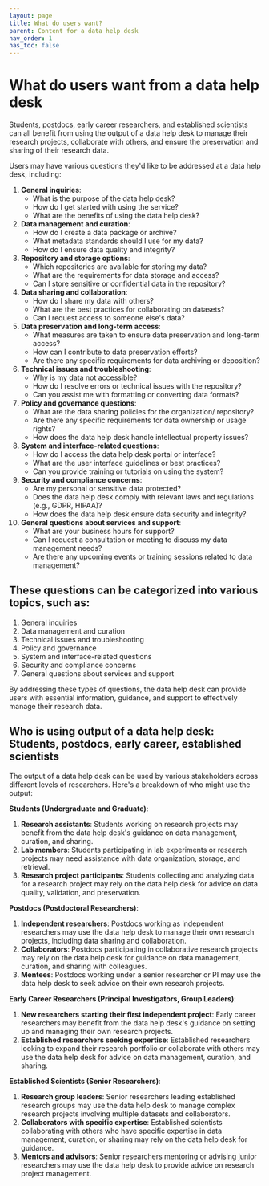 ```yaml
---
layout: page
title: What do users want?
parent: Content for a data help desk
nav_order: 1
has_toc: false
---
```


# What do users want from a data help desk

Students, postdocs, early career researchers, and established scientists can all
benefit from using the output of a data help desk to manage their research
projects, collaborate with others, and ensure the preservation and sharing of
their research data.

Users may have various questions they'd like to be addressed at a data help
desk, including:

1. **General inquiries**:
    - What is the purpose of the data help desk?
    - How do I get started with using the service?
    - What are the benefits of using the data help desk?
2. **Data management and curation**:
    - How do I create a data package or archive?
    - What metadata standards should I use for my data?
    - How do I ensure data quality and integrity?
3. **Repository and storage options**:
    - Which repositories are available for storing my data?
    - What are the requirements for data storage and access?
    - Can I store sensitive or confidential data in the repository?
4. **Data sharing and collaboration**:
    - How do I share my data with others?
    - What are the best practices for collaborating on datasets?
    - Can I request access to someone else's data?
5. **Data preservation and long-term access**:
    - What measures are taken to ensure data preservation and long-term access?
    - How can I contribute to data preservation efforts?
    - Are there any specific requirements for data archiving or deposition?
6. **Technical issues and troubleshooting**:
    - Why is my data not accessible?
    - How do I resolve errors or technical issues with the repository?
    - Can you assist me with formatting or converting data formats?
7. **Policy and governance questions**:
    - What are the data sharing policies for the organization/ repository?
    - Are there any specific requirements for data ownership or usage rights?
    - How does the data help desk handle intellectual property issues?
8. **System and interface-related questions**:
    - How do I access the data help desk portal or interface?
    - What are the user interface guidelines or best practices?
    - Can you provide training or tutorials on using the system?
9. **Security and compliance concerns**:
    - Are my personal or sensitive data protected?
    - Does the data help desk comply with relevant laws and regulations (e.g.,
      GDPR, HIPAA)?
    - How does the data help desk ensure data security and integrity?
10. **General questions about services and support**:
    - What are your business hours for support?
    - Can I request a consultation or meeting to discuss my data management
      needs?
    - Are there any upcoming events or training sessions related to data
      management?

## These questions can be categorized into various topics, such as:

1. General inquiries
2. Data management and curation
3. Technical issues and troubleshooting
4. Policy and governance
5. System and interface-related questions
6. Security and compliance concerns
7. General questions about services and support

By addressing these types of questions, the data help desk can provide users
with essential information, guidance, and support to effectively manage their
research data.

## Who is using output of a data help desk: Students, postdocs, early career, established scientists

The output of a data help desk can be used by various stakeholders across
different levels of researchers. Here's a breakdown of who might use the output:

**Students (Undergraduate and Graduate)**:

1. **Research assistants**: Students working on research projects may benefit
   from the data help desk's guidance on data management, curation, and sharing.
2. **Lab members**: Students participating in lab experiments or research
   projects may need assistance with data organization, storage, and retrieval.
3. **Research project participants**: Students collecting and analyzing data for
   a research project may rely on the data help desk for advice on data quality,
   validation, and preservation.

**Postdocs (Postdoctoral Researchers)**:

1. **Independent researchers**: Postdocs working as independent researchers may
   use the data help desk to manage their own research projects, including data
   sharing and collaboration.
2. **Collaborators**: Postdocs participating in collaborative research projects
   may rely on the data help desk for guidance on data management, curation, and
   sharing with colleagues.
3. **Mentees**: Postdocs working under a senior researcher or PI may use the
   data help desk to seek advice on their own research projects.

**Early Career Researchers (Principal Investigators, Group Leaders)**:

1. **New researchers starting their first independent project**: Early career
   researchers may benefit from the data help desk's guidance on setting up and
   managing their own research projects.
2. **Established researchers seeking expertise**: Established researchers
   looking to expand their research portfolio or collaborate with others may use
   the data help desk for advice on data management, curation, and sharing.

**Established Scientists (Senior Researchers)**:

1. **Research group leaders**: Senior researchers leading established research
   groups may use the data help desk to manage complex research projects
   involving multiple datasets and collaborators.
2. **Collaborators with specific expertise**: Established scientists
   collaborating with others who have specific expertise in data management,
   curation, or sharing may rely on the data help desk for guidance.
3. **Mentors and advisors**: Senior researchers mentoring or advising junior
   researchers may use the data help desk to provide advice on research project
   management.
